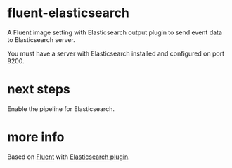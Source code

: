 # fluent-elasticsearch
A Fluent image setting with Elasticsearch output plugin to send event data to Elasticsearch server.

You must have a server with Elasticsearch installed and configured on port 9200.

# next steps
Enable the pipeline for Elasticsearch.

# more info
Based on [Fluent](https://docs.fluentd.org/v1.0/articles/config-file) with [Elasticsearch plugin](https://github.com/uken/fluent-plugin-elasticsearch).
